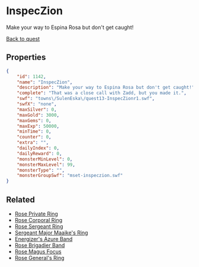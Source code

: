 # InspecZion

Make your way to Espina Rosa but don't get caught!

[Back to quest](../quests.md)

## Properties

```json
{
    "id": 1142,
    "name": "InspecZion",
    "description": "Make your way to Espina Rosa but don't get caught!",
    "complete": "That was a close call with Zadd, but you made it.",
    "swf": "towns\/SulenEska\/quest13-InspecZionr1.swf",
    "swfX": "none",
    "maxSilver": 0,
    "maxGold": 3000,
    "maxGems": 0,
    "maxExp": 50000,
    "minTime": 0,
    "counter": 0,
    "extra": "",
    "dailyIndex": 0,
    "dailyReward": 0,
    "monsterMinLevel": 0,
    "monsterMaxLevel": 99,
    "monsterType": "",
    "monsterGroupSwf": "mset-inspeczion.swf"
}
```

## Related

- [Rose Private Ring](../items/11717-rose-private-ring.md)
- [Rose Corporal Ring](../items/11718-rose-corporal-ring.md)
- [Rose Sergeant Ring](../items/11719-rose-sergeant-ring.md)
- [Sergeant Major Maaike's Ring](../items/11720-sergeant-major-maaike-s-ring.md)
- [Energizer's Azure Band](../items/11721-energizer-s-azure-band.md)
- [Rose Brigadier Band](../items/11722-rose-brigadier-band.md)
- [Rose Magus Focus](../items/11723-rose-magus-focus.md)
- [Rose General's Ring](../items/11724-rose-general-s-ring.md)

